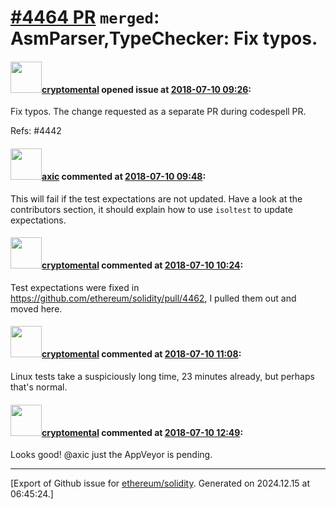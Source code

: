 # [\#4464 PR](https://github.com/ethereum/solidity/pull/4464) `merged`: AsmParser,TypeChecker: Fix typos.

#### <img src="https://avatars.githubusercontent.com/u/20819151?u=689d7d2bb9cd36ee0f64fb503cd55b4a4f760c45&v=4" width="50">[cryptomental](https://github.com/cryptomental) opened issue at [2018-07-10 09:26](https://github.com/ethereum/solidity/pull/4464):

Fix typos. The change requested as a separate PR during codespell PR.

Refs: #4442

#### <img src="https://avatars.githubusercontent.com/u/20340?v=4" width="50">[axic](https://github.com/axic) commented at [2018-07-10 09:48](https://github.com/ethereum/solidity/pull/4464#issuecomment-403765817):

This will fail if the test expectations are not updated. Have a look at the contributors section, it should explain how to use `isoltest` to update expectations.

#### <img src="https://avatars.githubusercontent.com/u/20819151?u=689d7d2bb9cd36ee0f64fb503cd55b4a4f760c45&v=4" width="50">[cryptomental](https://github.com/cryptomental) commented at [2018-07-10 10:24](https://github.com/ethereum/solidity/pull/4464#issuecomment-403775308):

Test expectations were fixed in https://github.com/ethereum/solidity/pull/4462, I pulled them out and moved here.

#### <img src="https://avatars.githubusercontent.com/u/20819151?u=689d7d2bb9cd36ee0f64fb503cd55b4a4f760c45&v=4" width="50">[cryptomental](https://github.com/cryptomental) commented at [2018-07-10 11:08](https://github.com/ethereum/solidity/pull/4464#issuecomment-403785837):

Linux tests take a suspiciously long time, 23 minutes already, but perhaps that's normal.

#### <img src="https://avatars.githubusercontent.com/u/20819151?u=689d7d2bb9cd36ee0f64fb503cd55b4a4f760c45&v=4" width="50">[cryptomental](https://github.com/cryptomental) commented at [2018-07-10 12:49](https://github.com/ethereum/solidity/pull/4464#issuecomment-403810157):

Looks good! @axic just the AppVeyor is pending.


-------------------------------------------------------------------------------



[Export of Github issue for [ethereum/solidity](https://github.com/ethereum/solidity). Generated on 2024.12.15 at 06:45:24.]
